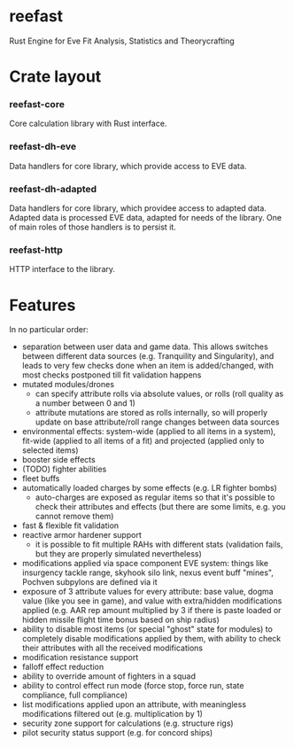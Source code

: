 # reefast
Rust Engine for Eve Fit Analysis, Statistics and Theorycrafting

# Crate layout
### reefast-core
Core calculation library with Rust interface.
### reefast-dh-eve
Data handlers for core library, which provide access to EVE data.
### reefast-dh-adapted
Data handlers for core library, which providee access to adapted data. Adapted data is processed EVE data, adapted for needs of the library. One of main roles of those handlers is to persist it. 
### reefast-http
HTTP interface to the library.

# Features
In no particular order:
- separation between user data and game data. This allows switches between different data sources (e.g. Tranquility and Singularity), and leads to very few checks done when an item is added/changed, with most checks postponed till fit validation happens
- mutated modules/drones
  - can specify attribute rolls via absolute values, or rolls (roll quality as a number between 0 and 1)
  - attribute mutations are stored as rolls internally, so will properly update on base attribute/roll range changes between data sources
- environmental effects: system-wide (applied to all items in a system), fit-wide (applied to all items of a fit) and projected (applied only to selected items)
- booster side effects
- (TODO) fighter abilities
- fleet buffs
- automatically loaded charges by some effects (e.g. LR fighter bombs)
  - auto-charges are exposed as regular items so that it's possible to check their attributes and effects (but there are some limits, e.g. you cannot remove them)
- fast & flexible fit validation
- reactive armor hardener support
  - it is possible to fit multiple RAHs with different stats (validation fails, but they are properly simulated nevertheless)
- modifications applied via space component EVE system: things like insurgency tackle range, skyhook silo link, nexus event buff "mines", Pochven subpylons are defined via it
- exposure of 3 attribute values for every attribute: base value, dogma value (like you see in game), and value with extra/hidden modifications applied (e.g. AAR rep amount multiplied by 3 if there is paste loaded or hidden missile flight time bonus based on ship radius)
- ability to disable most items (or special "ghost" state for modules) to completely disable modifications applied by them, with ability to check their attributes with all the received modifications
- modification resistance support
- falloff effect reduction
- ability to override amount of fighters in a squad
- ability to control effect run mode (force stop, force run, state compliance, full compliance)
- list modifications applied upon an attribute, with meaningless modifications filtered out (e.g. multiplication by 1)
- security zone support for calculations (e.g. structure rigs)
- pilot security status support (e.g. for concord ships)
